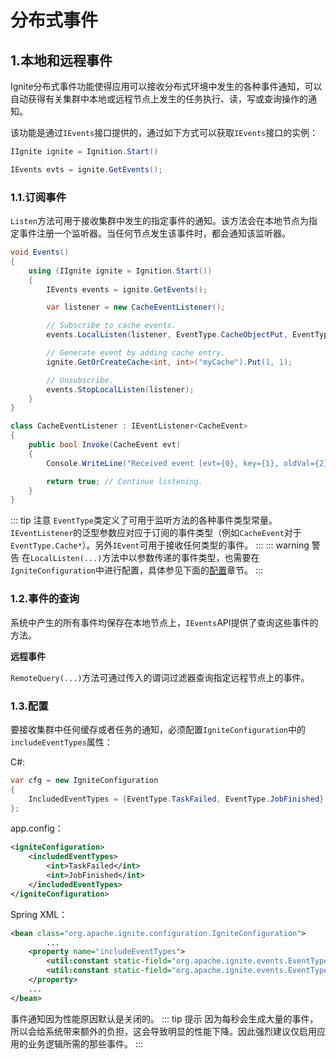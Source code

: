 # 分布式事件
## 1.本地和远程事件
Ignite分布式事件功能使得应用可以接收分布式环境中发生的各种事件通知，可以自动获得有关集群中本地或远程节点上发生的任务执行、读，写或查询操作的通知。

该功能是通过`IEvents`接口提供的，通过如下方式可以获取`IEvents`接口的实例：
```csharp
IIgnite ignite = Ignition.Start()

IEvents evts = ignite.GetEvents();
```
### 1.1.订阅事件
`Listen`方法可用于接收集群中发生的指定事件的通知。该方法会在本地节点为指定事件注册一个监听器。当任何节点发生该事件时，都会通知该监听器。
```csharp
void Events()
{
    using (IIgnite ignite = Ignition.Start())
    {
        IEvents events = ignite.GetEvents();

        var listener = new CacheEventListener();

        // Subscribe to cache events.
        events.LocalListen(listener, EventType.CacheObjectPut, EventType.CacheObjectRead);

        // Generate event by adding cache entry.
        ignite.GetOrCreateCache<int, int>("myCache").Put(1, 1);

        // Unsubscribe.
        events.StopLocalListen(listener);
    }
}

class CacheEventListener : IEventListener<CacheEvent>
{
    public bool Invoke(CacheEvent evt)
    {
        Console.WriteLine("Received event [evt={0}, key={1}, oldVal={2}, newVal={3}]", evt.Name, evt.Key, evt.OldValue, evt.NewValue);

        return true; // Continue listening.
    }
}
```
::: tip 注意
`EventType`类定义了可用于监听方法的各种事件类型常量。`IEventListener`的泛型参数应对应于订阅的事件类型（例如`CacheEvent`对于`EventType.Cache*`）。另外`IEvent`可用于接收任何类型的事件。
:::
::: warning 警告
在`LocalListen(...)`方法中以参数传递的事件类型，也需要在`IgniteConfiguration`中进行配置，具体参见下面的[配置](#_1-3-配置)章节。
:::
### 1.2.事件的查询
系统中产生的所有事件均保存在本地节点上，`IEvents`API提供了查询这些事件的方法。

**远程事件**

`RemoteQuery(...)`方法可通过传入的谓词过滤器查询指定远程节点上的事件。
### 1.3.配置
要接收集群中任何缓存或者任务的通知，必须配置`IgniteConfiguration`中的`includeEventTypes`属性：

C#:
```csharp
var cfg = new IgniteConfiguration
{
    IncludedEventTypes = {EventType.TaskFailed, EventType.JobFinished}
};
```
app.config：
```xml
<igniteConfiguration>
    <includedEventTypes>
        <int>TaskFailed</int>
        <int>JobFinished</int>
    </includedEventTypes>
</igniteConfiguration>
```
Spring XML：
```xml
<bean class="org.apache.ignite.configuration.IgniteConfiguration">
 		...
    <property name="includeEventTypes">
        <util:constant static-field="org.apache.ignite.events.EventType.EVT_TASK_FAILED"/>
        <util:constant static-field="org.apache.ignite.events.EventType.EVT_JOB_FINISHED"/>
    </property>
  	...
</bean>
```
事件通知因为性能原因默认是关闭的。
::: tip 提示
因为每秒会生成大量的事件，所以会给系统带来额外的负担，这会导致明显的性能下降。因此强烈建议仅启用应用的业务逻辑所需的那些事件。
:::
<RightPane/>